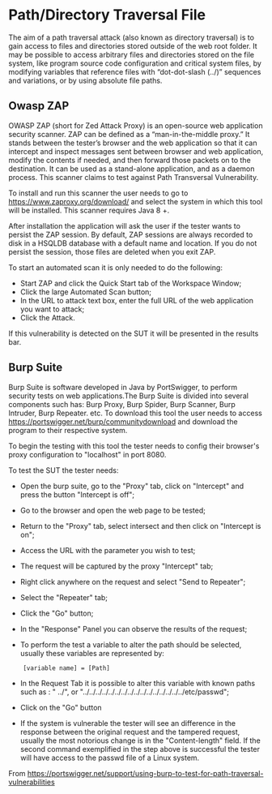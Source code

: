 # Path/Directory Traversal File 
The aim of a path traversal attack (also known as directory traversal) is to gain access to files and directories stored outside of the web root folder. It may be possible to access arbitrary files and directories stored on the file system, like program source code configuration and critical system files, by modifying variables that reference files with “dot-dot-slash (../)” sequences and variations, or by using absolute file paths. 

## Owasp ZAP

OWASP ZAP (short for Zed Attack Proxy) is an open-source web application security scanner. ZAP can be defined as a “man-in-the-middle proxy.” It stands between the tester’s browser and the web application so that it can intercept and inspect messages sent between browser and web application, modify the contents if needed, and then forward those packets on to the destination. It can be used as a stand-alone application, and as a daemon process. This scanner claims to test against Path Transversal Vulnerability.

To install and run this scanner the user needs to go to https://www.zaproxy.org/download/ and select the system in which this tool will be installed. This scanner requires Java 8 +.

After installation the application will ask the user if the tester wants to persist the ZAP session. By default, ZAP sessions are always recorded to disk in a HSQLDB database with a default name and location. If you do not persist the session, those files are deleted when you exit ZAP.

To start an automated scan it is only needed to do the following:

* Start ZAP and click the Quick Start tab of the Workspace Window;
* Click the large Automated Scan button;
* In the URL to attack text box, enter the full URL of the web application you want to attack;
* Click the Attack.

If this vulnerability is detected on the SUT it will be presented in the results bar.

## Burp Suite
Burp Suite is software developed in Java by PortSwigger, to perform security tests on web applications.The Burp Suite is divided into several components such has: Burp Proxy, Burp Spider, Burp Scanner, Burp Intruder, Burp Repeater. etc.
To download this tool the user needs to access https://portswigger.net/burp/communitydownload and download the program to their respective system.


To begin the testing with this tool the tester needs to config their browser's proxy configuration to "localhost" in port 8080.


To test the SUT the tester needs:

* Open the burp suite, go to the "Proxy" tab, click on "Intercept" and press the button "Intercept is off";
* Go to the browser and open the web page to be tested;

* Return to the "Proxy" tab, select intersect and then click on "Intercept is on";

* Access the URL with the parameter you wish to test;

* The request will be captured by the proxy "Intercept" tab;

* Right click anywhere on the request and select "Send to Repeater";

* Select the "Repeater" tab;

* Click the "Go" button;

* In the "Response" Panel you can observe the results of the request;

* To perform the test a variable to alter the path should be selected, usually these variables are represented by:
```HTML
    [variable name] = [Path]
```

* In the Request Tab it is possible to alter this variable with known paths such as : "	../", or "../../../../../../../../../../../../../../../../etc/passwd";

* Click on the "Go" button

* If the system is vulnerable the tester will see an difference in the response between the original request and the tampered request, usually the most notorious change is in the "Content-length" field. If the second command exemplified in the step above is successful the tester will have access to the passwd file of a Linux system.

From https://portswigger.net/support/using-burp-to-test-for-path-traversal-vulnerabilities